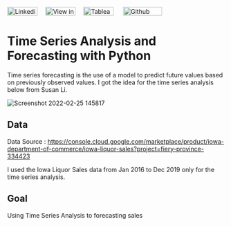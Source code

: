[<img src="https://img.shields.io/badge/Linkedin-%230A66C2.svg?&sflat&logo=linkedin&logoColor=white" alt="Linkedin profile link button" height="20" width="70" />](https://www.linkedin.com/in/hoi-ching-yip/) &emsp;[<img src="https://img.shields.io/badge/Medium-12100E?style=flat&logo=medium&logoColor=white" alt="View in Medium" height="20" width="70" />](https://medium.com/@melodyyip515_/time-series-analysis-and-forecasting-with-python-67488cfdf43f) &emsp;[<img src="https://img.shields.io/badge/Tableau-%23ff4d4d.svg?&sflat&logo=tableau&logoColor=white" alt="Tableau profile link button" height="20" width="70" >](https://public.tableau.com/app/profile/yip.hoi.ching#!/?newProfile=&activeTab=0) &emsp; [<img src="https://img.shields.io/badge/Github Blog-%23181717.svg?&style=flat&logo=github&logoColor=white" alt="Github profile link button" height="20" width="90" alt="Github Blog Button"/>](https://github.com/melodyyip?tab=repositories) 

# Time Series Analysis and Forecasting with Python

Time series forecasting is the use of a model to predict future values based on previously observed values. I got the idea for the time series analysis below from Susan Li.

![Screenshot 2022-02-25 145817](https://user-images.githubusercontent.com/32995324/155786607-1d16f9dc-589a-4f62-955d-0d33dd87e64d.png)

## Data
Data Source : https://console.cloud.google.com/marketplace/product/iowa-department-of-commerce/iowa-liquor-sales?project=fiery-province-334423

I used the Iowa Liquor Sales data from Jan 2016 to Dec 2019 only for the time series analysis.

## Goal
Using Time Series Analysis to forecasting sales
